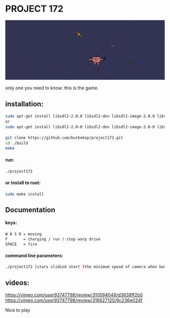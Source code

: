 

# PROJECT 172


![alt text](https://github.com/burbokop/project172/blob/master/rewiev.png)


only one you need to know: this is the game.

## installation:
```bash
sudo apt-get install libsdl2-2.0.0 libsdl2-dev libsdl2-imege-2.0.0 libsdl2-imege-dev libsdl2-ttf-2.0.0 libsdl2-ttf-dev libsdl2-mixer-2.0.0 libsdl2-mixer-dev
or
sudo apt-get install libsdl2-2.0-0 libsdl2-dev libsdl2-image-2.0-0 libsdl2-image-dev libsdl2-ttf-2.0-0 libsdl2-ttf-dev libsdl2-mixer-2.0-0 libsdl2-mixer-dev

git clone https://github.com/burbokop/project172.git
cd ./build
make
```


#### run:
```bash
./project172
```

#### or install to root:
```bash
sudo make install
```


## Documentation

#### keys:
```
W A S D = moving
F       = charging / run / stop warp drive
SPACE   = fire
```

#### command line parameters:
```bash
./project172 [stars slidind start (the minimum spead of camera when background unables special effect) default = 12 pixel/tick]
```

## videos:
https://vimeo.com/user93747798/review/310594049/d3638ff2b0
https://vimeo.com/user93747798/review/316627120/9c236e024f


Nice to play
